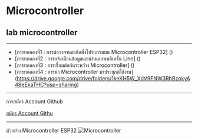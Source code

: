 # Microcontroller 
## lab microcontroller
-------------------------
- [การทดลองที่1 : การต่อวงจรและติดตั้งโปรแกรมบน Microcontroller ESP32] ()
- [การทดลองที่2 : การแจ้งเตือนข้อมูลแสงผ่านแอพพลิเคชั่น Line] ()
- [การทดลองที่3 : การเชื่อมต่อกันระหว่าง Microcontroller] ()
- [การทดลองที่4 : การนำ Microcontroller มาประยุกต์ใช้งาน] (https://drive.google.com/drive/folders/1keKH5W_XdV9FNW3RhBzokyA48eEkaTHC?usp=sharing)
------------------------
การสมัคร Account Github

[สมัคร Account Githu](https://drive.google.com/open?id=1Je-J5_yF1Pe_D-vh9RYHVW3fiS5AtJAP)

-------------
ตัวอย่าง Microcontroller ESP32
![Microcontroller]()
